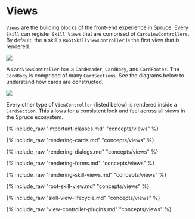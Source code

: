 # Views

`Views` are the building blocks of the front-end experience in Spruce. Every `Skill` can register `Skill Views` that are comprised of `CardViewControllers`. By default, the a skill's `RootSkillViewController` is the first view that is rendered. 

<img style="margin:0 auto; display:block;" src="../../assets/img/diagrams/skill_view_with_cards.png">

A `CardViewController` has a `CardHeader`, `CardBody`, and `CardFooter`. The `CardBody` is comprised of many `CardSections`. See the diagrams below to understand how cards are constructed.

<img style="margin:0 auto; display:block;" src="../../assets/img/diagrams/skill_view_and_card.png">

Every other type of `ViewController` (listed below) is rendered inside a `CardSection`. This allows for a consistent look and feel across all views in the Spruce ecosystem.


{% include_raw "important-classes.md" "concepts/views" %}

{% include_raw "rendering-cards.md" "concepts/views" %}

{% include_raw "rendering-dialogs.md" "concepts/views" %}

{% include_raw "rendering-forms.md" "concepts/views" %}

{% include_raw "rendering-skill-views.md" "concepts/views" %}

{% include_raw "root-skill-view.md" "concepts/views" %}

{% include_raw "skill-view-lifecycle.md" "concepts/views" %}

{% include_raw "view-controller-plugins.md" "concepts/views" %}